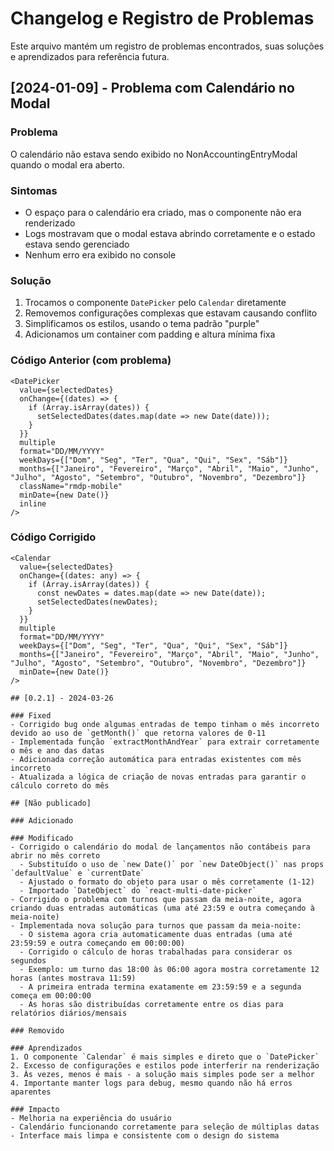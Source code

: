 # Changelog e Registro de Problemas

Este arquivo mantém um registro de problemas encontrados, suas soluções e aprendizados para referência futura.

## [2024-01-09] - Problema com Calendário no Modal

### Problema
O calendário não estava sendo exibido no NonAccountingEntryModal quando o modal era aberto.

### Sintomas
- O espaço para o calendário era criado, mas o componente não era renderizado
- Logs mostravam que o modal estava abrindo corretamente e o estado estava sendo gerenciado
- Nenhum erro era exibido no console

### Solução
1. Trocamos o componente `DatePicker` pelo `Calendar` diretamente
2. Removemos configurações complexas que estavam causando conflito
3. Simplificamos os estilos, usando o tema padrão "purple"
4. Adicionamos um container com padding e altura mínima fixa

### Código Anterior (com problema)
```tsx
<DatePicker
  value={selectedDates}
  onChange={(dates) => {
    if (Array.isArray(dates)) {
      setSelectedDates(dates.map(date => new Date(date)));
    }
  }}
  multiple
  format="DD/MM/YYYY"
  weekDays={["Dom", "Seg", "Ter", "Qua", "Qui", "Sex", "Sáb"]}
  months={["Janeiro", "Fevereiro", "Março", "Abril", "Maio", "Junho", "Julho", "Agosto", "Setembro", "Outubro", "Novembro", "Dezembro"]}
  className="rmdp-mobile"
  minDate={new Date()}
  inline
/>
```

### Código Corrigido
```tsx
<Calendar
  value={selectedDates}
  onChange={(dates: any) => {
    if (Array.isArray(dates)) {
      const newDates = dates.map(date => new Date(date));
      setSelectedDates(newDates);
    }
  }}
  multiple
  format="DD/MM/YYYY"
  weekDays={["Dom", "Seg", "Ter", "Qua", "Qui", "Sex", "Sáb"]}
  months={["Janeiro", "Fevereiro", "Março", "Abril", "Maio", "Junho", "Julho", "Agosto", "Setembro", "Outubro", "Novembro", "Dezembro"]}
  minDate={new Date()}
/>

## [0.2.1] - 2024-03-26

### Fixed
- Corrigido bug onde algumas entradas de tempo tinham o mês incorreto devido ao uso de `getMonth()` que retorna valores de 0-11
- Implementada função `extractMonthAndYear` para extrair corretamente o mês e ano das datas
- Adicionada correção automática para entradas existentes com mês incorreto
- Atualizada a lógica de criação de novas entradas para garantir o cálculo correto do mês

## [Não publicado]

### Adicionado

### Modificado
- Corrigido o calendário do modal de lançamentos não contábeis para abrir no mês correto
  - Substituído o uso de `new Date()` por `new DateObject()` nas props `defaultValue` e `currentDate`
  - Ajustado o formato do objeto para usar o mês corretamente (1-12)
  - Importado `DateObject` do `react-multi-date-picker`
- Corrigido o problema com turnos que passam da meia-noite, agora criando duas entradas automáticas (uma até 23:59 e outra começando à meia-noite)
- Implementada nova solução para turnos que passam da meia-noite:
  - O sistema agora cria automaticamente duas entradas (uma até 23:59:59 e outra começando em 00:00:00)
  - Corrigido o cálculo de horas trabalhadas para considerar os segundos
  - Exemplo: um turno das 18:00 às 06:00 agora mostra corretamente 12 horas (antes mostrava 11:59)
  - A primeira entrada termina exatamente em 23:59:59 e a segunda começa em 00:00:00
  - As horas são distribuídas corretamente entre os dias para relatórios diários/mensais

### Removido

### Aprendizados
1. O componente `Calendar` é mais simples e direto que o `DatePicker`
2. Excesso de configurações e estilos pode interferir na renderização
3. Às vezes, menos é mais - a solução mais simples pode ser a melhor
4. Importante manter logs para debug, mesmo quando não há erros aparentes

### Impacto
- Melhoria na experiência do usuário
- Calendário funcionando corretamente para seleção de múltiplas datas
- Interface mais limpa e consistente com o design do sistema
